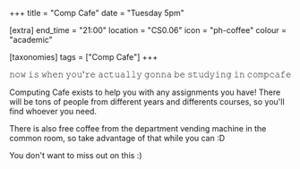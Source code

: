 +++
title = "Comp Cafe"
date = "Tuesday 5pm"

[extra]
end_time = "21:00"
location = "CS0.06"
icon = "ph-coffee"
colour = "academic"

[taxonomies]
tags = ["Comp Cafe"]
+++

𝚗𝚘𝚠 𝚒𝚜 𝚠𝚑𝚎𝚗 𝚢𝚘𝚞'𝚛𝚎 𝚊𝚌𝚝𝚞𝚊𝚕𝚕𝚢 𝚐𝚘𝚗𝚗𝚊 𝚋𝚎 𝚜𝚝𝚞𝚍𝚢𝚒𝚗𝚐 𝚒𝚗 𝚌𝚘𝚖𝚙𝚌𝚊𝚏𝚎

Computing Cafe exists to help you with any assignments you have! There will be tons of people from different years and differents courses, so you'll find whoever you need.

There is also free coffee from the department vending machine in the common room, so take advantage of that while you can :D

You don't want to miss out on this :)
